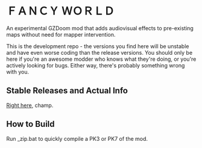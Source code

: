 ＦＡＮＣＹ ＷＯＲＬＤ
====================
An experimental GZDoom mod that adds audiovisual effects to pre-existing maps without need for mapper intervention.

This is the development repo - the versions you find here will be unstable and have even worse coding than the release versions. You should only be here if you're an awesome modder who knows what they're doing, or you're actively looking for bugs. Either way, there's probably something wrong with you.

Stable Releases and Actual Info
-------------------------------
[Right here](http://www.thekinsie.com/metadoom/), champ.

How to Build
------------
Run _zip.bat to quickly compile a PK3 or PK7 of the mod.